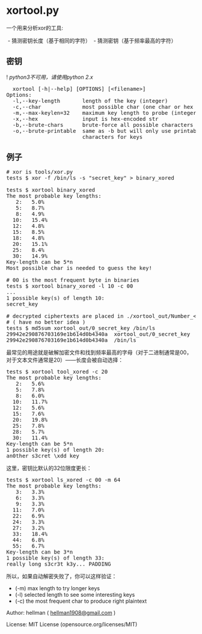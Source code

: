 xortool.py
====================

一个用来分析xor的工具:

  - 猜测密钥长度（基于相同的字符）
  - 猜测密钥（基于频率最高的字符）

密钥
---------------------

! *python3不可用，请使用python 2.x*

<pre>
  xortool [-h|--help] [OPTIONS] [&lt;filename&gt;]
Options:
  -l,--key-length       length of the key (integer)
  -c,--char             most possible char (one char or hex code)
  -m,--max-keylen=32    maximum key length to probe (integer)
  -x,--hex              input is hex-encoded str
  -b,--brute-chars      brute-force all possible characters
  -o,--brute-printable  same as -b but will only use printable
                        characters for keys
</pre>

例子
---------------------

<pre>
# xor is tools/xor.py
tests $ xor -f /bin/ls -s "secret_key" > binary_xored

tests $ xortool binary_xored
The most probable key lengths:
   2:   5.0%
   5:   8.7%
   8:   4.9%
  10:   15.4%
  12:   4.8%
  15:   8.5%
  18:   4.8%
  20:   15.1%
  25:   8.4%
  30:   14.9%
Key-length can be 5*n
Most possible char is needed to guess the key!

# 00 is the most frequent byte in binaries
tests $ xortool binary_xored -l 10 -c 00
...
1 possible key(s) of length 10:
secret_key

# decrypted ciphertexts are placed in ./xortool_out/Number_&lt;key repr&gt;
# ( have no better idea )
tests $ md5sum xortool_out/0_secret_key /bin/ls
29942e290876703169e1b614d0b4340a  xortool_out/0_secret_key
29942e290876703169e1b614d0b4340a  /bin/ls
</pre>

最常见的用途就是破解加密文件和找到频率最高的字母（对于二进制通常是00，对于文本文件通常是20）——长度会被自动选择：

<pre>
tests $ xortool tool_xored -c 20
The most probable key lengths:
   2:   5.6%
   5:   7.8%
   8:   6.0%
  10:   11.7%
  12:   5.6%
  15:   7.6%
  20:   19.8%
  25:   7.8%
  28:   5.7%
  30:   11.4%
Key-length can be 5*n
1 possible key(s) of length 20:
an0ther s3cret \xdd key
</pre>

这里，密钥比默认的32位限度更长：

<pre>
tests $ xortool ls_xored -c 00 -m 64
The most probable key lengths:
   3:   3.3%
   6:   3.3%
   9:   3.3%
  11:   7.0%
  22:   6.9%
  24:   3.3%
  27:   3.2%
  33:   18.4%
  44:   6.8%
  55:   6.7%
Key-length can be 3*n
1 possible key(s) of length 33:
really long s3cr3t k3y... PADDING
</pre>

所以，如果自动解密失败了，你可以这样验证：

- (-m) max length to try longer keys
- (-l) selected length to see some interesting keys
- (-c) the most frequent char to produce right plaintext

Author: hellman ( hellman1908@gmail.com )

License: MIT License (opensource.org/licenses/MIT)
